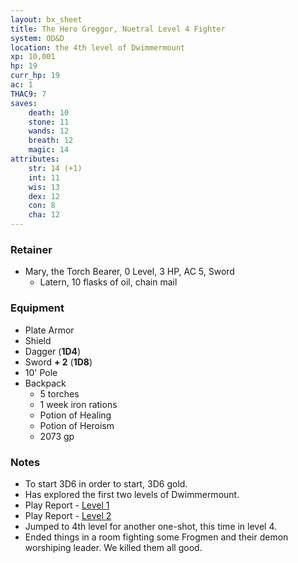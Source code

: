 ```yaml
---
layout: bx_sheet
title: The Hero Greggor, Nuetral Level 4 Fighter
system: OD&D
location: the 4th level of Dwimmermount
xp: 10,001
hp: 19
curr_hp: 19
ac: 1
THAC9: 7
saves:
    death: 10
    stone: 11
    wands: 12
    breath: 12
    magic: 14
attributes:
    str: 14 (+1)
    int: 11
    wis: 13
    dex: 12
    con: 8
    cha: 12
---
```


### Retainer

 * Mary, the Torch Bearer, 0 Level, 3 HP, AC 5, Sword
   * Latern, 10 flasks of oil, chain mail

### Equipment
 
 * Plate Armor
 * Shield
 * Dagger (**1D4**)
 * Sword **+ 2** (**1D8**)
 * 10' Pole
 * Backpack
   * 5 torches
   * 1 week iron rations
   * Potion of Healing
   * Potion of Heroism
   * 2073 gp
 
### Notes

 * To start 3D6 in order to start, 3D6 gold.
 * Has explored the first two levels of Dwimmermount.
 * Play Report - [Level 1][level-1]
 * Play Report - [Level 2][level-2]
 * Jumped to 4th level for another one-shot, this time in level 4.
 * Ended things in a room fighting some Frogmen and their demon worshiping leader. We killed them all good.
 
 
 [level-1]: http://save.vs.totalpartykill.ca/play-report/dwimmermount-osrcon-level-1/
 [level-2]: http://save.vs.totalpartykill.ca/play-report/dwimmermount-osrcon-level-2/
